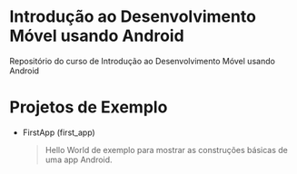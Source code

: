 Introdução ao Desenvolvimento Móvel usando Android
==================================================

Repositório do curso de Introdução ao Desenvolvimento Móvel usando Android


Projetos de Exemplo
===================

- FirstApp (first_app)
  > Hello World de exemplo para mostrar as construções básicas de uma app Android.
